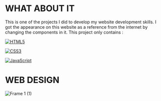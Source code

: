 # WHAT ABOUT IT

This is one of the projects I did to develop my website development skills. I got the appearance on this website as a reference from the internet by changing the components in it. This project only contains :


[![](https://img.shields.io/badge/html5-%23E34F26.svg?style=flat&logo=html5&logoColor=white "HTML5")](https://developer.mozilla.org/en-US/docs/Web/HTML?retiredLocale=id)

[![](https://img.shields.io/badge/css3-%231572B6.svg?style=flat&logo=css3&logoColor=white "CSS3")](https://developer.mozilla.org/en-US/docs/Web/CSS?retiredLocale=id) 

[![](https://img.shields.io/badge/javascript-CACD18.svg?style=flat&logo=javascript&logoColor=white "JavaScript")](https://www.javascript.com/)


# WEB DESIGN 
![Frame 1 (1)](https://i.ibb.co/ZGxcq5z/mobile-5.png)


